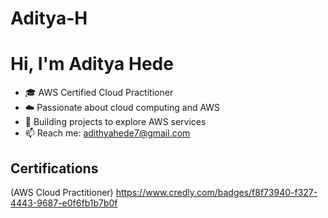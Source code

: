 # Aditya-H
# Hi, I'm Aditya Hede
- 🎓 AWS Certified Cloud Practitioner
- ☁️ Passionate about cloud computing and AWS
- 🚀 Building projects to explore AWS services
- 📫 Reach me: adithyahede7@gmail.com
## Certifications
 (AWS Cloud Practitioner) https://www.credly.com/badges/f8f73940-f327-4443-9687-e0f6fb1b7b0f
